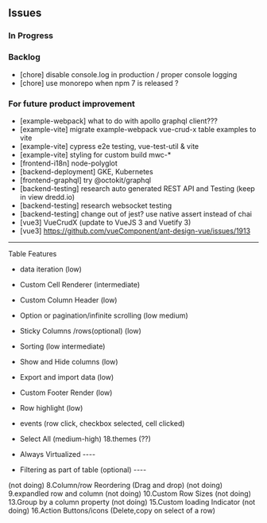 ## Issues

### In Progress

### Backlog
- [chore] disable console.log in production / proper console logging
- [chore] use monorepo when npm 7 is released ?

### For future product improvement
- [example-webpack] what to do with apollo graphql client???
- [example-vite] migrate example-webpack vue-crud-x table examples to vite
- [example-vite] cypress e2e testing, vue-test-util & vite
- [example-vite] styling for custom build mwc-*
- [frontend-i18n] node-polyglot
- [backend-deployment] GKE, Kubernetes
- [frontend-graphql] try @octokit/graphql
- [backend-testing] research auto generated REST API and Testing (keep in view dredd.io)
- [backend-testing] research websocket testing
- [backend-testing] change out of jest? use native assert instead of chai
- [vue3] VueCrudX (update to VueJS 3 and Vuetify 3)
- [vue3] https://github.com/vueComponent/ant-design-vue/issues/1913

---

Table Features
- data iteration (low)
- Custom Cell Renderer (intermediate)
- Custom Column Header (low)
- Option or pagination/infinite scrolling (low medium)
- Sticky Columns /rows(optional) (low)
- Sorting (low intermediate)
- Show and Hide columns (low)
- Export and import data (low)
- Custom Footer Render (low)
- Row highlight (low)
- events (row click, checkbox selected, cell clicked)
- Select All (medium-high)
18.themes (??)


- Always Virtualized ----
- Filtering as part of table (optional) ----

(not doing) 8.Column/row Reordering (Drag and drop)
(not doing) 9.expandled row and column
(not doing) 10.Custom Row Sizes
(not doing) 13.Group by a column property
(not doing) 15.Custom loading Indicator
(not doing) 16.Action Buttons/icons (Delete,copy on select of a row)


